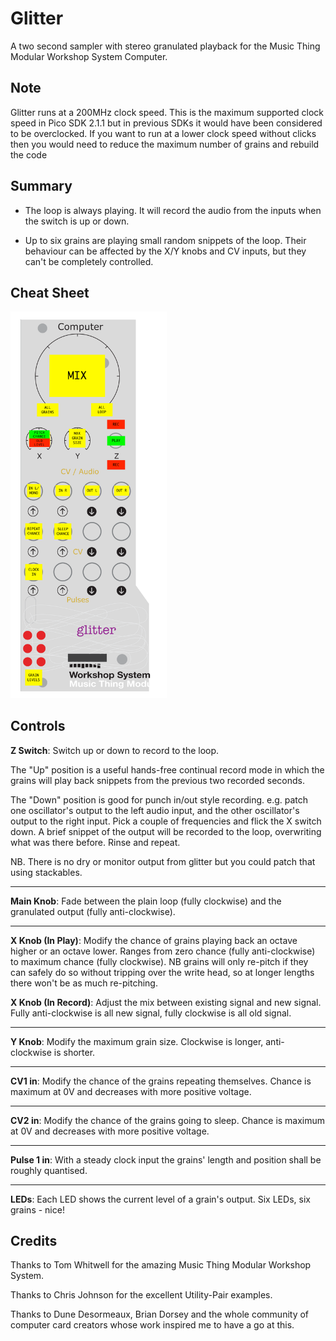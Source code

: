# Glitter

A two second sampler with stereo granulated playback for the Music Thing Modular Workshop System Computer.

## Note

Glitter runs at a 200MHz clock speed. This is the maximum supported clock speed in Pico SDK 2.1.1 but in previous
SDKs it would have been considered to be overclocked. If you want to run at a lower clock speed without clicks
then you would need to reduce the maximum number of grains and rebuild the code

## Summary

* The loop is always playing. It will record the audio from the inputs when the switch is up or down.

* Up to six grains are playing small random snippets of the loop. Their behaviour can be affected by the X/Y knobs and CV inputs, but they can't be completely controlled.

## Cheat Sheet

<img src="glitter_cheat_sheet.png" width="250px">

## Controls

**Z Switch**: Switch up or down to record to the loop.

The "Up" position is a useful hands-free continual record mode in which the grains will play back snippets
from the previous two recorded seconds.

The "Down" position is good for punch in/out style recording. e.g. patch one oscillator's output to
the left audio input, and the other oscillator's output to the right input. Pick a couple of frequencies
and flick the X switch down. A brief snippet of the output will be recorded to the loop, overwriting what
was there before. Rinse and repeat.

NB. There is no dry or monitor output from glitter but you could patch that using stackables.

---

**Main Knob**: Fade between the plain loop (fully clockwise) and the granulated output (fully anti-clockwise).

---

**X Knob (In Play)**: Modify the chance of grains playing back an octave higher or an octave lower. Ranges from
zero chance (fully anti-clockwise) to maximum chance (fully clockwise). NB grains will only re-pitch 
if they can safely do so without tripping over the write head, so at longer lengths there won't
be as much re-pitching.

**X Knob (In Record)**: Adjust the mix between existing signal and new signal. Fully anti-clockwise is all
new signal, fully clockwise is all old signal.

---

**Y Knob**: Modify the maximum grain size. Clockwise is longer, anti-clockwise is shorter.

---

**CV1 in**: Modify the chance of the grains repeating themselves. Chance is maximum at 0V and decreases with
more positive voltage.

---

**CV2 in**: Modify the chance of the grains going to sleep.  Chance is maximum at 0V and decreases with
more positive voltage.

---

**Pulse 1 in**: With a steady clock input the grains' length and position shall be roughly quantised.

---

**LEDs**: Each LED shows the current level of a grain's output. Six LEDs, six grains - nice!


## Credits

Thanks to Tom Whitwell for the amazing Music Thing Modular Workshop System.

Thanks to Chris Johnson for the excellent Utility-Pair examples.

Thanks to Dune Desormeaux, Brian Dorsey and the whole community of computer card creators whose work inspired me to have a go at this.  
